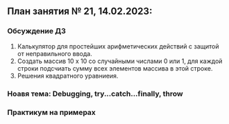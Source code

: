 ## План занятия № 21, 14.02.2023:

### Обсуждение ДЗ
1. Калькулятор для простейших арифметических действий с защитой от неправильного ввода.
2. Создать массив 10 х 10 со случайными числами 0 или 1, 
для каждой строки подсчиать сумму всех элементов массива в этой строке.
3. Решения квадратного уравниеия.

### Ноавя тема: Debugging, try...catch...finally, throw 

### Практикум на примерах
